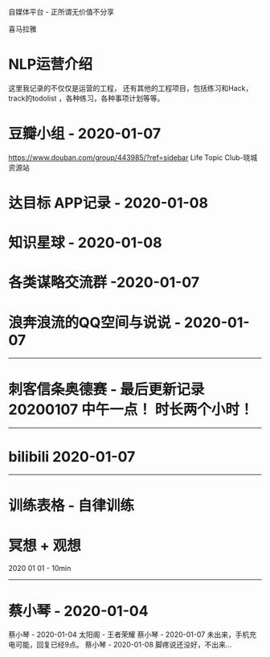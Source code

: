 
自媒体平台 - 正所谓无价值不分享 


喜马拉雅 

# NLP运营介绍 

这里我记录的不仅仅是运营的工程， 还有其他的工程项目，包括练习和Hack，track的todolist ，各种练习，各种事项计划等等。

# 豆瓣小组 - 2020-01-07

https://www.douban.com/group/443985/?ref=sidebar  Life Topic Club-晓城资源站

# 达目标 APP记录 - 2020-01-08 

# 知识星球 - 2020-01-08

# 各类谋略交流群 -2020-01-07 

# 浪奔浪流的QQ空间与说说 - 2020-01-07 


--------------------------------------------------------------------------------------


# 刺客信条奥德赛 - 最后更新记录 20200107 中午一点！ 时长两个小时！
---------------------------------------------------------------------------------------

# bilibili 2020-01-07 



--------------------------------------------------------------------------
# 训练表格 - 自律训练


# 冥想 + 观想
2020 01 01 - 10min 

--------------------------------------------------------------

# 蔡小琴 - 2020-01-04
蔡小琴 - 2020-01-04 太阳阁 - 王者荣耀 
蔡小琴 - 2020-01-07 未出来，手机充电可能，回复已经9点。
蔡小琴 - 2020-01-08 脚疼说还没好，不出来...

